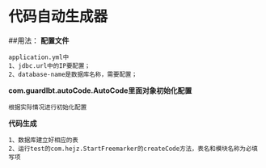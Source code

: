# 代码自动生成器
##用法：
**配置文件**

    application.yml中
    1、jdbc.url中的IP要配置；
    2、database-name是数据库名称，需要配置；
    
**com.guardlbt.autoCode.AutoCode里面对象初始化配置**

    根据实际情况进行初始化配置
    
**代码生成**

    1、数据库建立好相应的表
    2、运行test的com.hejz.StartFreemarker的createCode方法，表名和模块名称为必填写项